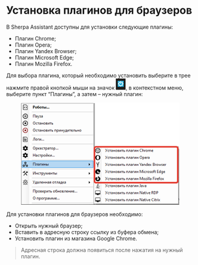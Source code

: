 # Установка плагинов для браузеров

В Sherpa Assistant доступны для установки следующие плагины:

* Плагин Chrome;
* Плагин Opera;
* Плагин Yandex Browser;
* Плагин Microsoft Edge;
* Плагин Mozilla Firefox.

Для выбора плагина, который необходимо установить выберите в трее нажмите правой кнопкой мыши на значок ![](<../../../../.gitbook/assets/изображение (1) (1) (1) (1) (1) (1).png>), в контекстном меню, выберите пункт “Плагины”, а затем – нужный плагин:

<figure><img src="../../../../.gitbook/assets/2025-07-28_20-52-27.png" alt=""><figcaption></figcaption></figure>

Для установки плагинов для браузеров необходимо:

* Открыть нужный браузер;
* Вставить в адресную строку ссылку из буфера обмена;
* Установить плагин из магазина Google Chrome.

> Адресная строка должна появиться после нажатия на нужный плагин.&#x20;
